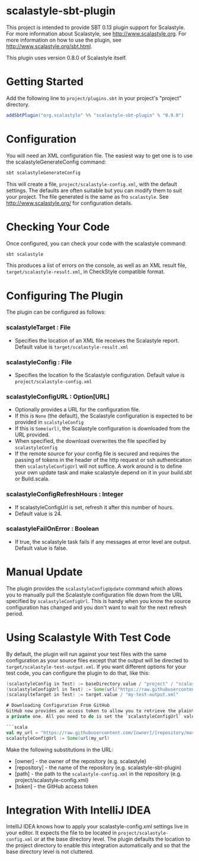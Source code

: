 # scalastyle-sbt-plugin

This project is intended to provide SBT 0.13 plugin support for Scalastyle.
For more information about Scalastyle, see http://www.scalastyle.org. 
For more information on how to use the plugin, see http://www.scalastyle.org/sbt.html.

This plugin uses version 0.8.0 of Scalastyle itself.

# Getting Started 
Add the following line to `project/plugins.sbt` in your project's "project" directory.

```scala
addSbtPlugin("org.scalastyle" %% "scalastyle-sbt-plugin" % "0.9.0")
```

# Configuration
You will need an XML configuration file. The easiest way to get one is to use the scalastyleGenerateConfig command:

```scala
sbt scalastyleGenerateConfig
``` 

This will create a file, `project/scalastyle-config.xml`, with the default settings. The defaults are often 
suitable but you can modify them to suit your project. The file generated is the same as fro `scalastyle`. 
See http://www.scalastyle.org/ for configuration details.

# Checking Your Code
Once configured, you can check your code with the scalastyle command:

```scala 
sbt scalastyle
```

This produces a list of errors on the console, as well as an XML result file, `target/scalastyle-result.xml`, 
in CheckStyle compatible format.

# Configuring The Plugin
The plugin can be configured as follows:

### scalastyleTarget : File
* Specifies the location of an XML file receives the Scalastyle report. Default value is `target/scalastyle-result.xml`

### scalastyleConfig	: File
* Specifies the location fo the	Scalastyle configuration. Default value is `project/scalastyle-config.xml`

### scalastyleConfigURL : Option[URL]
* Optionally provides a URL for the configuration file.
* If this is `None` (the default), the Scalastyle configuration is expected to be provided in `scalstyleConfig`
* If this is `Some(url)`, the Scalastyle configuration is downloaded from the URL provided.
* When specified, the download overwrites the file specified by `scalastyleConfig`
* If the remote source for your config file is secured and requires the passing of tokens in the header
 of the http request or ssh authentication then `scalastyleConfigUrl` will not suffice. A work around is to define 
 your own update task and make scalastyle depend on it in your build.sbt or Build.scala.
 
### scalastyleConfigRefreshHours	: Integer	
* If scalastyleConfigUrl is set, refresh it after this number of hours. 
* Default value is 24.

### scalastyleFailOnError	: Boolean	
* If true, the scalastyle task fails if any messages at error level are output. Default value is false.

# Manual Update
The plugin provides the `scalastyleConfigUpdate` command which allows you to manually pull the Scalastyle configuration
file down from the URL specified by `scalastyleConfigUrl`.  This is handy when you know the source configuration has
changed and you don't want to wait for the next refresh period.

# Using Scalastyle With Test Code
By default, the plugin will run against your test files with the same configuration as your source files except that
the output will be directed to `target/scalastyle-test-output.xml`. If you want different options for your test code,
you can configure the plugin to do that, like this:

```scala
(scalastyleConfig in Test) := baseDirectory.value / "project" / "scalastyle-test-config.xml"
(scalastyleConfigUrl in Test) := Some(url("https://raw.githubusercontent.com/[owner]/[repository/master/[path]?token=[token]")
(scalasylteTarget in Test) := target.value / "my-test-output.xml"

# Downloading Configuration From GitHub
GitHub now provides an access token to allow you to retrieve the plaintext version of a file from a repository, even
a private one. All you need to do is set the `scalastyleConfigUrl` value properly, like this:

```scala
val my_url = "https://raw.githubusercontent.com/[owner]/[repository/master/[path]?token=[token]"
scalastyleConfigUrl := Some(url(my_url)
```

Make the following substitutions in the URL:
* [owner] - the owner of the repository (e.g. scalastyle)
* [repository] - the name of the repository (e.g. scalastyle-sbt-plugin)
* [path] - the path to the `scalastyle-config.xml` in the repository (e.g. project/scalastyle-config.xml)
* [token] - the GitHub access token

# Integration With IntelliJ IDEA
IntelliJ IDEA knows how to apply your scalastyle-config.xml settings live in your editor. It expects the file to be
located in `project/scalastyle-config.xml` or at the base directory level. The plugin defaults the location to the
project directory to enable this integration automatically and so that the base directory level is not cluttered.
